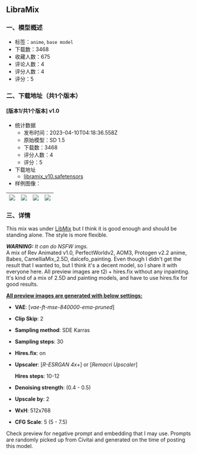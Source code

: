## LibraMix
### 一、模型概述

- 标签：`anime`, `base model`
- 下载数：3468
- 收藏人数：675
- 评论人数：4
- 评分人数：4
- 评分：5

### 二、下载地址（共1个版本）

#### [版本1/共1个版本] v1.0

- 统计数据
  - 发布时间：2023-04-10T04:18:36.558Z
  - 原始模型：SD 1.5
  - 下载数：3468
  - 评分人数：4
  - 评分：5
- 下载地址
  - [libramix_v10.safetensors](https://civitai.com/api/download/models/41391)
- 样例图像：

| <img src="https://image.civitai.com/xG1nkqKTMzGDvpLrqFT7WA/4d36755b-447d-469a-2d98-7b2da8425a00/width=450/456446.jpeg" /> | <img src="https://image.civitai.com/xG1nkqKTMzGDvpLrqFT7WA/b667cee5-a08d-46c7-7f6a-87c7ce25f700/width=450/456445.jpeg" /> | <img src="https://image.civitai.com/xG1nkqKTMzGDvpLrqFT7WA/52630598-71a9-4458-d7b3-57cf9542cf00/width=450/456458.jpeg" /> | <img src="https://image.civitai.com/xG1nkqKTMzGDvpLrqFT7WA/3f8ad1af-f6a5-4ec6-e897-2ab5ac538800/width=450/456763.jpeg" /> |
| ---- | ---- | ---- | ---- |


### 三、详情
<p>This mix was under <a target="_blank" rel="ugc" href="https://civitai.com/models/20158/libmix">LibMix</a> but I think it is good enough and should be standing alone. The style is more flexible.</p><p><strong><em>WARNING:</em></strong><em> It can do NSFW imgs.</em><br />A mix of Rev Animated v1.0, PerfectWorldv2, AOM3, Protogen v2.2 anime, Babes, CamelliaMix_2.5D, dalcefo_painting. Even though I didn't get the result that I wanted to, but I think it's a decent model, so I share it with everyone here. All preview images are t2i + hires.fix without any inpainting. It's kind of a mix of 2.5D and painting models, and have to use hires.fix for good results.</p><p><strong><u>All preview images are generated with below settings:</u></strong></p><ul><li><p><strong>VAE</strong>: [<em>vae-ft-mse-840000-ema-pruned</em>]</p></li><li><p><strong>Clip Skip</strong>: 2</p></li><li><p><strong>Sampling method</strong>: SDE Karras</p></li><li><p><strong>Sampling steps</strong>: 30</p></li><li><p><strong>Hires.fix</strong>: on</p></li><li><p><strong>Upscaler</strong>: [<em>R-ESRGAN 4x+</em>] or [<em>Remacri Upscaler</em>]</p><p><strong>Hires steps</strong>: 10-12</p></li><li><p><strong>Denoising strength</strong>: (0.4 - 0.5)</p></li><li><p><strong>Upscale by</strong>: 2</p></li><li><p><strong>WxH</strong>: 512x768</p></li><li><p><strong>CFG Scale</strong>: 5 (5 - 7.5)</p></li></ul><p>Check preview for negative prompt and embedding that I may use. Prompts are randomly picked up from Civitai and generated on the time of posting this model.</p>